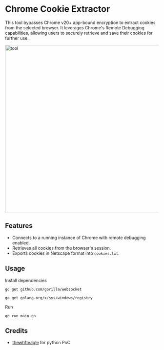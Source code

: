 # Chrome Cookie Extractor

This tool bypasses Chrome v20+ app-bound encryption to extract cookies from the selected browser. It leverages Chrome's Remote Debugging capabilities, allowing users to securely retrieve and save their cookies for further use.

 <img src="https://i.imgur.com/yvxmBDv.png" alt="tool" width="550"/>
 
## Features
- Connects to a running instance of Chrome with remote debugging enabled.
- Retrieves all cookies from the browser's session.
- Exports cookies in Netscape format into `cookies.txt`.
  
## Usage
Install dependencies
```console
go get github.com/gorilla/websocket
```
```console
go get golang.org/x/sys/windows/registry
```
Run
```console
go run main.go
```

## Credits
- [thewh1teagle](https://github.com/thewh1teagle) for python PoC

